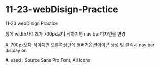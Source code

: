 # 11-23-webDisign-Practice
11-23 webDisign Practice

창에 width사이즈가 700px보다 작아지면 nav bar디자인을 변경

#. 700px보다 작아지면 오른쪽상단에 햄버거옵션아이콘 생성 및
  클릭시 nav bar display on
  
#. used : Source Sans Pro Font, All Icons
